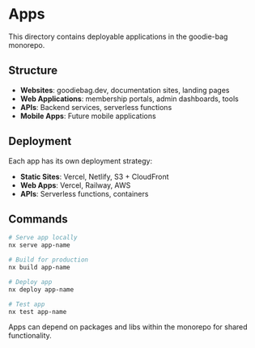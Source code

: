 # Apps

This directory contains deployable applications in the goodie-bag monorepo.

## Structure

- **Websites**: goodiebag.dev, documentation sites, landing pages
- **Web Applications**: membership portals, admin dashboards, tools
- **APIs**: Backend services, serverless functions
- **Mobile Apps**: Future mobile applications

## Deployment

Each app has its own deployment strategy:

- **Static Sites**: Vercel, Netlify, S3 + CloudFront
- **Web Apps**: Vercel, Railway, AWS
- **APIs**: Serverless functions, containers

## Commands

```bash
# Serve app locally
nx serve app-name

# Build for production
nx build app-name

# Deploy app
nx deploy app-name

# Test app
nx test app-name
```

Apps can depend on packages and libs within the monorepo for shared
functionality.
